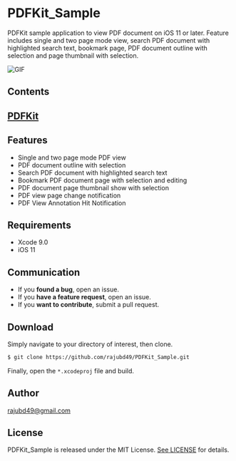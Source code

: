 # PDFKit_Sample
PDFKit sample application to view PDF document on iOS 11 or later. Feature includes single and two page mode view, search PDF document with highlighted search text, bookmark page, PDF document outline with selection and page thumbnail with selection.

![GIF](https://preview.ibb.co/bBzHmb/151524677734206241.gif)

## Contents

## [PDFKit](https://developer.apple.com/documentation/pdfkit)

## Features

* Single and two page mode PDF view
* PDF document outline with selection
* Search PDF document with highlighted search text
* Bookmark PDF document page with selection and editing
* PDF document page thumbnail show with selection
* PDF view page change notification 
* PDF View Annotation Hit Notification

## Requirements

* Xcode 9.0
* iOS 11

## Communication

- If you **found a bug**, open an issue.
- If you **have a feature request**, open an issue.
- If you **want to contribute**, submit a pull request.

## Download

Simply navigate to your directory of interest, then clone.

```bash
$ git clone https://github.com/rajubd49/PDFKit_Sample.git
```

Finally, open the `*.xcodeproj` file and build.

## Author

rajubd49@gmail.com

## License

PDFKit_Sample is released under the MIT License. [See LICENSE](https://github.com/rajubd49/PDFKit_Sample/blob/master/LICENSE) for details.
